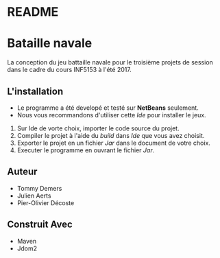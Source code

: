 # README #

# Bataille navale

La conception du jeu battaille navale pour le troisième projets de session dans le cadre du cours INF5153 à l'été 2017.

## L'installation

* Le programme a été developé et testé sur **NetBeans** seulement.
* Nous vous recommandons d'utiliser cette *Ide* pour installer le jeux.

1. Sur Ide de vorte choix, importer le code source du projet.
2. Compiler le projet à l'aide du *build* dans *Ide* que vous avez choisit.
3. Exporter le projet en un fichier *Jar* dans le document de votre choix.
4. Executer le programme en ouvrant le fichier *Jar*.

## Auteur

- Tommy Demers
- Julien Aerts
- Pier-Olivier Décoste

## Construit Avec

- Maven
- Jdom2
